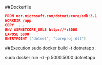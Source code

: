 
##Dockerfile

```json
FROM mcr.microsoft.com/dotnet/core/sdk:3.1
WORKDIR /app
COPY  . .
ENV ASPNETCORE_URLS http://*:5000
EXPOSE 5000
ENTRYPOINT ["dotnet", "coreproj.dll"]
```

##Execution
sudo docker build -t dotnetapp .

sudo docker run -d -p 5000:5000 dotnetapp
